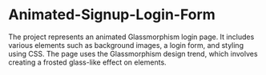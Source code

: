 # Animated-Signup-Login-Form
The project represents an animated Glassmorphism login page. It includes various elements such as background images, a login form, and styling using CSS. The page uses the Glassmorphism design trend, which involves creating a frosted glass-like effect on elements.

